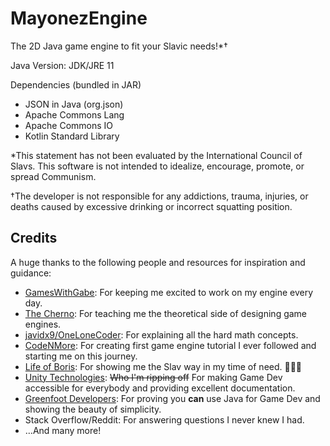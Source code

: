 # MayonezEngine

The 2D Java game engine to fit your Slavic needs!*†

Java Version: JDK/JRE 11

Dependencies (bundled in JAR)

- JSON in Java (org.json)
- Apache Commons Lang
- Apache Commons IO
- Kotlin Standard Library

*This statement has not been evaluated by the International Council of Slavs. This software is not intended to idealize,
encourage, promote, or spread Communism.

†The developer is not responsible for any addictions, trauma, injuries, or deaths caused by excessive drinking or
incorrect squatting position.

## Credits

A huge thanks to the following people and resources for inspiration and guidance:

- [GamesWithGabe](https://youtube.com/c/GamesWithGabe): For keeping me excited to work on my engine every day.
- [The Cherno](https://youtube.com/c/TheChernoProject): For teaching me the theoretical side of designing game engines.
- [javidx9/OneLoneCoder](https://www.youtube.com/c/javidx9): For explaining all the hard math concepts.
- [CodeNMore](https://www.youtube.com/playlist?list=PLah6faXAgguMnTBs3JnEJY0shAc18XYQZ): For creating first game engine
  tutorial I ever followed and starting me on this journey.
- [Life of Boris](https://www.youtube.com/c/LifeofBoris/featured): For showing me the Slav way in my time of need.
  🥔🤘🥃
- [Unity Technologies](https://docs.unity3d.com/ScriptReference/): ~~Who I'm ripping off~~ For making Game Dev
  accessible for everybody and providing excellent documentation.
- [Greenfoot Developers](https://www.greenfoot.org/files/javadoc/): For proving you **can** use Java for Game Dev and
  showing the beauty of simplicity.
- Stack Overflow/Reddit: For answering questions I never knew I had.
- …And many more!